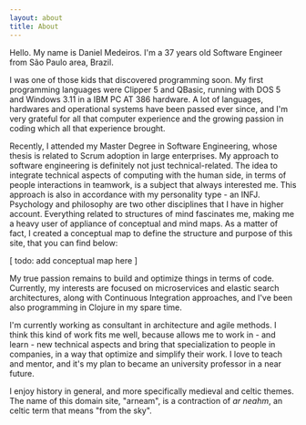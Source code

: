 ```yaml
---
layout: about
title: About
---
```


Hello. My name is Daniel Medeiros. I'm a 37 years old Software
Engineer from São Paulo area, Brazil.

I was one of those kids that discovered programming soon. My first programming languages were Clipper 5 and QBasic, running with DOS 5 and Windows 3.11 in a IBM PC AT 386 hardware. A lot of languages, hardwares and operational systems have been passed ever since, and I'm very grateful for all that computer experience and the growing passion in coding which all that experience brought.

Recently, I attended my Master Degree in Software Engineering, whose thesis is related to Scrum adoption in large enterprises. My approach to software engineering is definitely not just technical-related. The idea to integrate technical aspects of computing with the human side, in terms of people interactions in teamwork, is a subject that always interested me. This approach is also in accordance with my personality type - an INFJ. Psychology and philosophy are two other disciplines that I have in higher account. Everything related to structures of mind fascinates me, making me a heavy user of appliance of conceptual and mind maps. As a matter of fact, I created a conceptual map to define the structure and purpose of this site, that you can find below:

[ todo: add conceptual map here ]

My true passion remains to build and optimize things in terms of code. Currently, my interests are focused on microservices and elastic search architectures, along with Continuous Integration approaches, and I've been also programming in Clojure in my spare time.

I'm currently working as consultant in architecture and agile methods. I think this kind of work fits me well, because allows me to work in - and learn - new technical aspects and bring that specialization to people in companies, in a way that optimize and simplify their work. I love to teach and mentor, and it's my plan to became an university professor in a near future.

I enjoy history in general, and more specifically medieval and celtic themes. The name of this domain site, "arneam", is a contraction of <em>ar neahm</em>, an celtic term that means "from the sky".
